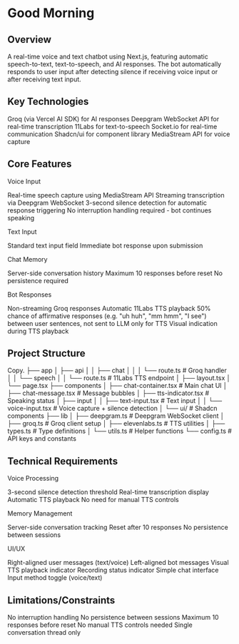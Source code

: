 # Good Morning

## Overview
A real-time voice and text chatbot using Next.js, featuring automatic speech-to-text, text-to-speech, and AI responses. The bot automatically responds to user input after detecting silence if receiving voice input or after receiving text input.

## Key Technologies

Groq (via Vercel AI SDK) for AI responses
Deepgram WebSocket API for real-time transcription
11Labs for text-to-speech
Socket.io for real-time communication
Shadcn/ui for component library
MediaStream API for voice capture

## Core Features

Voice Input

Real-time speech capture using MediaStream API
Streaming transcription via Deepgram WebSocket
3-second silence detection for automatic response triggering
No interruption handling required - bot continues speaking

Text Input

Standard text input field
Immediate bot response upon submission

Chat Memory

Server-side conversation history
Maximum 10 responses before reset
No persistence required

Bot Responses

Non-streaming Groq responses
Automatic 11Labs TTS playback
50% chance of affirmative responses (e.g. "uh huh", "mm hmm", "I see") between user sentences, not sent to LLM only for TTS
Visual indication during TTS playback

## Project Structure
Copy.
├── app
│   ├── api
│   │   ├── chat
│   │   │   └── route.ts         # Groq handler
│   │   └── speech
│   │       └── route.ts         # 11Labs TTS endpoint
│   ├── layout.tsx
│   └── page.tsx
├── components
│   ├── chat-container.tsx       # Main chat UI
│   ├── chat-message.tsx         # Message bubbles
│   ├── tts-indicator.tsx        # Speaking status
│   ├── input
│   │   ├── text-input.tsx       # Text input
│   │   └── voice-input.tsx      # Voice capture + silence detection
│   └── ui/                      # Shadcn components
├── lib
│   ├── deepgram.ts             # Deepgram WebSocket client
│   ├── groq.ts                 # Groq client setup
│   ├── elevenlabs.ts           # TTS utilities
│   ├── types.ts                # Type definitions
│   └── utils.ts                # Helper functions
└── config.ts                   # API keys and constants

## Technical Requirements

Voice Processing

3-second silence detection threshold
Real-time transcription display
Automatic TTS playback
No need for manual TTS controls

Memory Management

Server-side conversation tracking
Reset after 10 responses
No persistence between sessions

UI/UX

Right-aligned user messages (text/voice)
Left-aligned bot messages
Visual TTS playback indicator
Recording status indicator
Simple chat interface
Input method toggle (voice/text)

## Limitations/Constraints

No interruption handling
No persistence between sessions
Maximum 10 responses before reset
No manual TTS controls needed
Single conversation thread only